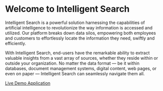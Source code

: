 # Welcome to Intelligent Search

Intelligent Search is a powerful solution harnessing the capabilities of artificial intelligence to revolutionize the way information is accessed and utilized. Our platform breaks down data silos, empowering both employees and customers to effortlessly locate the information they need, swiftly and efficiently.

With Intelligent Search, end-users have the remarkable ability to extract valuable insights from a vast array of sources, whether they reside within or outside your organization. No matter the data format — be it within databases, document management systems, digital content, web pages, or even on paper — Intelligent Search can seamlessly navigate them all.


[Live Demo Application](https://intelligentsearch.streamlit.app/)